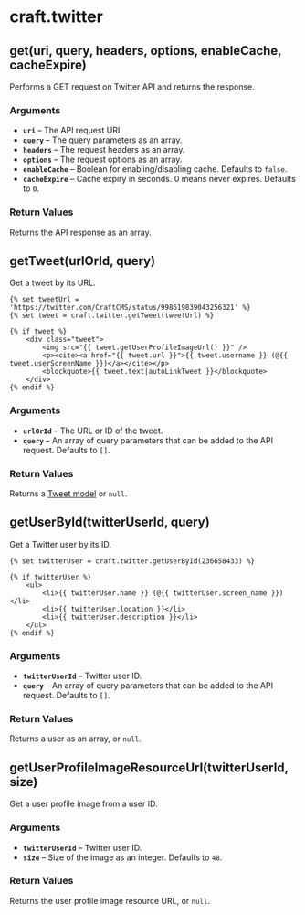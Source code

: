# craft.twitter

## get(uri, query, headers, options, enableCache, cacheExpire)
Performs a GET request on Twitter API and returns the response.

### Arguments
- **`uri`** – The API request URI.
- **`query`** – The query parameters as an array.
- **`headers`** – The request headers as an array.
- **`options`** – The request options as an array.
- **`enableCache`** – Boolean for enabling/disabling cache. Defaults to `false`.
- **`cacheExpire`** – Cache expiry in seconds. 0 means never expires. Defaults to `0`.

### Return Values
Returns the API response as an array.

## getTweet(urlOrId, query)
Get a tweet by its URL.

```twig
{% set tweetUrl = 'https://twitter.com/CraftCMS/status/998619839043256321' %}
{% set tweet = craft.twitter.getTweet(tweetUrl) %}

{% if tweet %}
    <div class="tweet">
        <img src="{{ tweet.getUserProfileImageUrl() }}" />
        <p><cite><a href="{{ tweet.url }}">{{ tweet.username }} (@{{ tweet.userScreenName }})</a></cite></p>
        <blockquote>{{ tweet.text|autoLinkTweet }}</blockquote>
    </div>
{% endif %}
```

### Arguments
- **`urlOrId`** – The URL or ID of the tweet.
- **`query`** – An array of query parameters that can be added to the API request. Defaults to `[]`.

### Return Values
Returns a [Tweet model](tweet-model.md) or `null`.

## getUserById(twitterUserId, query)
Get a Twitter user by its ID.

```twig
{% set twitterUser = craft.twitter.getUserById(236658433) %}

{% if twitterUser %}
    <ul>
        <li>{{ twitterUser.name }} (@{{ twitterUser.screen_name }})</li>
        <li>{{ twitterUser.location }}</li>
        <li>{{ twitterUser.description }}</li>
    </ul>
{% endif %}
```

### Arguments
- **`twitterUserId`** – Twitter user ID.
- **`query`** – An array of query parameters that can be added to the API request. Defaults to `[]`.

### Return Values
Returns a user as an array, or `null`.

## getUserProfileImageResourceUrl(twitterUserId, size)
Get a user profile image from a user ID.

### Arguments
- **`twitterUserId`** – Twitter user ID.
- **`size`** – Size of the image as an integer. Defaults to `48`.

### Return Values
Returns the user profile image resource URL, or `null`.
